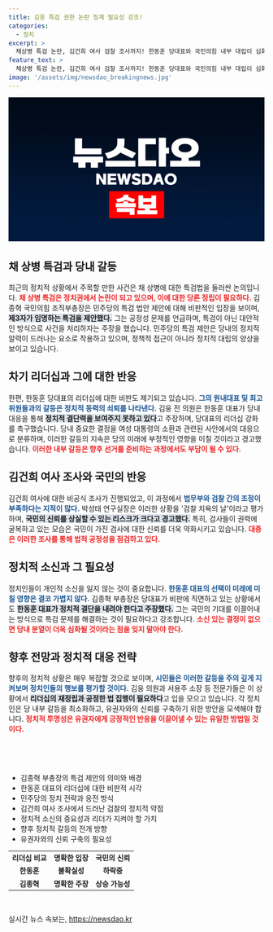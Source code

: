 ```yaml
---
title: 김웅 특검 권한 논란 징계 필요성 강조!
categories:
  - 정치
excerpt: >
  채상병 특검 논란, 김건희 여사 검찰 조사까지! 한동훈 당대표와 국민의힘 내부 대립이 심화되는 가운데, 진정성 없는 특검 방안과 검찰의 치욕적인 상황들이 여론의 급격한 변화로 이어질지 주목된다!
feature_text: >
  채상병 특검 논란, 김건희 여사 검찰 조사까지! 한동훈 당대표와 국민의힘 내부 대립이 심화되는 가운데, 진정성 없는 특검 방안과 검찰의 치욕적인 상황들이 여론의 급격한 변화로 이어질지 주목된다!
image: '/assets/img/newsdao_breakingnews.jpg'
---
```


<p><img src="/assets/img/newsdao_breakingnews.jpg" alt="pcversion 속보" /></p>

<h2 data-ke-size="size26">채 상병 특검과 당내 갈등</h2>

<p data-ke-size="size16">최근의 정치적 상황에서 주목할 만한 사건은 채 상병에 대한 특검법을 둘러싼 논의입니다. <b><span style="color: #ee2323;">채 상병 특검은 정치권에서 논란이 되고 있으며, 이에 대한 당론 정립이 필요하다.</span></b> 김종혁 국민의힘 조직부총장은 민주당의 특검 법안 제안에 대해 비판적인 입장을 보이며, <b><span style="background-color: #21538527;">제3자가 임명하는 특검을 제안했다.</span></b> 그는 공정성 문제를 언급하며, 특검이 아닌 대안적인 방식으로 사건을 처리하자는 주장을 했습니다. 민주당의 특검 제안은 당내의 정치적 알력이 드러나는 요소로 작용하고 있으며, 정책적 접근이 아니라 정치적 대립의 양상을 보이고 있습니다.</p>

<h2 data-ke-size="size26">차기 리더십과 그에 대한 반응</h2>

<p data-ke-size="size16">한편, 한동훈 당대표의 리더십에 대한 비판도 제기되고 있습니다. <b><span style="color: #1a5490;">그의 원내대표 및 최고위원들과의 갈등은 정치적 동력의 쇠퇴를 나타낸다.</span></b> 김웅 전 의원은 한동훈 대표가 당내 대응을 통해 <b><span style="background-color: #21538527;">정치적 결단력을 보여주지 못하고 있다</span></b>고 주장하며, 당대표의 리더십 강화를 촉구했습니다. 당내 중요한 결정을 여성 대통령의 소환과 관련된 사안에서의 대응으로 분류하며, 이러한 갈등의 지속은 당의 미래에 부정적인 영향을 미칠 것이라고 경고했습니다. <b><span style="color: #ee2323;">이러한 내부 갈등은 향후 선거를 준비하는 과정에서도 부담이 될 수 있다.</span></b></p>

<h2 data-ke-size="size26">김건희 여사 조사와 국민의 반응</h2>

<p data-ke-size="size16">김건희 여사에 대한 비공식 조사가 진행되었고, 이 과정에서 <b><span style="color: #1a5490;">법무부와 검찰 간의 조정이 부족하다는 지적이 많다.</span></b> 박성태 연구실장은 이러한 상황을 '검찰 치욕의 날'이라고 평가하며, <b><span style="background-color: #21538527;">국민의 신뢰를 상실할 수 있는 리스크가 크다고 경고했다.</span></b> 특히, 검사들이 권력에 굴복하고 있는 모습은 국민이 가진 검사에 대한 신뢰를 더욱 약화시키고 있습니다. <b><span style="color: #ee2323;">대중은 이러한 조사를 통해 법적 공정성을 점검하고 있다.</span></b></p>

<h2 data-ke-size="size26">정치적 소신과 그 필요성</h2>

<p data-ke-size="size16">정치인들이 개인적 소신을 잃지 않는 것이 중요합니다. <b><span style="color: #1a5490;">한동훈 대표의 선택이 미래에 미칠 영향은 결코 가볍지 않다.</span></b> 김종혁 부총장은 당대표가 비판에 직면하고 있는 상황에서도 <b><span style="background-color: #21538527;">한동훈 대표가 정치적 결단을 내려야 한다고 주장했다.</span></b> 그는 국민의 기대를 이끌어내는 방식으로 특검 문제를 해결하는 것이 필요하다고 강조합니다. <b><span style="color: #ee2323;">소신 있는 결정이 없으면 당내 분열이 더욱 심화될 것이라는 점을 잊지 말아야 한다.</span></b></p>

<h2 data-ke-size="size26">향후 전망과 정치적 대응 전략</h2>

<p data-ke-size="size16">향후의 정치적 상황은 매우 복잡할 것으로 보이며, <b><span style="color: #1a5490;">시민들은 이러한 갈등을 주의 깊게 지켜보며 정치인들의 행보를 평가할 것이다.</span></b> 김웅 의원과 서용주 소장 등 전문가들은 이 상황에서 <b><span style="background-color: #21538527;">리더십의 재정립과 공정한 법 집행이 필요하다</span></b>고 입을 모으고 있습니다. 각 정치인은 당 내부 갈등을 최소화하고, 유권자와의 신뢰를 구축하기 위한 방안을 모색해야 합니다. <b><span style="color: #ee2323;">정치적 투명성은 유권자에게 긍정적인 반응을 이끌어낼 수 있는 유일한 방법일 것이다.</span></b></p>

<p data-ke-size="size16">&nbsp;</p>

<p><br></p>

<ul>
  <li>김종혁 부총장의 특검 제안의 의미와 배경</li>
  <li>한동훈 대표의 리더십에 대한 비판적 시각</li>
  <li>민주당의 정치 전략과 응전 방식</li>
  <li>김건희 여사 조사에서 드러난 검찰의 정치적 약점</li>
  <li>정치적 소신의 중요성과 리더가 지켜야 할 가치</li>
  <li>향후 정치적 갈등의 전개 방향</li>
  <li>유권자와의 신뢰 구축의 필요성</li>
</ul>

<table style="width: 100%;">
  <tr>
    <td style="text-align: center; height: 17px;"><b>리더십 비교</b></td>
    <td style="text-align: center; height: 17px;"><b>명확한 입장</b></td>
    <td style="text-align: center; height: 17px;"><b>국민의 신뢰</b></td>
  </tr>
  <tr>
    <td style="text-align: center; height: 17px;"><b>한동훈</b></td>
    <td style="text-align: center; height: 17px;"><b>불확실성</b></td>
    <td style="text-align: center; height: 17px;"><b>하락중</b></td>
  </tr>
  <tr>
    <td style="text-align: center; height: 17px;"><b>김종혁</b></td>
    <td style="text-align: center; height: 17px;"><b>명확한 주장</b></td>
    <td style="text-align: center; height: 17px;"><b>상승 가능성</b></td>
  </tr>
</table>

<p data-ke-size="size16">&nbsp;</p>
실시간 뉴스 속보는, <a href="https://newsdao.kr" rel="dofollow">https://newsdao.kr</a>


